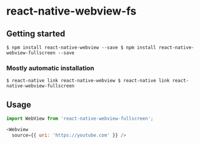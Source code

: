 
# react-native-webview-fs

## Getting started

`
$ npm install react-native-webview --save
$ npm install react-native-webview-fullscreen --save
`

### Mostly automatic installation

`
$ react-native link react-native-webview
$ react-native link react-native-webview-fullscreen
`

## Usage
```javascript
import WebView from 'react-native-webview-fullscreen';

<Webview
  source={{ uri: 'https://youtube.com' }} />

```
  
